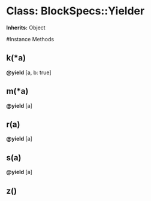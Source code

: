 # Class: BlockSpecs::Yielder
**Inherits:** Object
    




#Instance Methods
## k(*a) [](#method-i-k)

**@yield** [a, b: true] 

## m(*a) [](#method-i-m)

**@yield** [a] 

## r(a) [](#method-i-r)

**@yield** [a] 

## s(a) [](#method-i-s)

**@yield** [a] 

## z() [](#method-i-z)

